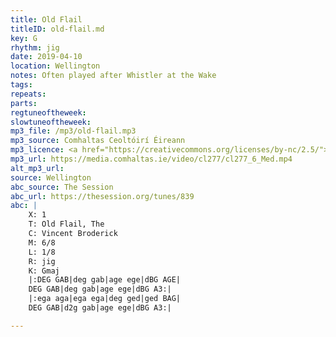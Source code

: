 ```yaml
---
title: Old Flail
titleID: old-flail.md
key: G
rhythm: jig
date: 2019-04-10
location: Wellington
notes: Often played after Whistler at the Wake
tags:
repeats: 
parts: 
regtuneoftheweek:
slowtuneoftheweek:
mp3_file: /mp3/old-flail.mp3
mp3_source: Comhaltas Ceoltóirí Éireann
mp3_licence: <a href="https://creativecommons.org/licenses/by-nc/2.5/">CC-BY-NC-2.5</a>
mp3_url: https://media.comhaltas.ie/video/cl277/cl277_6_Med.mp4
alt_mp3_url:
source: Wellington
abc_source: The Session
abc_url: https://thesession.org/tunes/839
abc: |
    X: 1
    T: Old Flail, The
    C: Vincent Broderick
    M: 6/8
    L: 1/8
    R: jig
    K: Gmaj
    |:DEG GAB|deg gab|age ege|dBG AGE|
    DEG GAB|deg gab|age ege|dBG A3:|
    |:ega aga|ega ega|deg ged|ged BAG|
    DEG GAB|d2g gab|age ege|dBG A3:|

---
```


